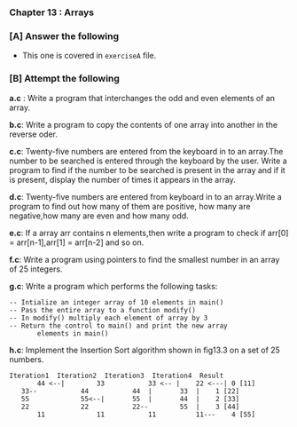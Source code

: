 ### Chapter 13 : Arrays

### [A] Answer the following

- This one is covered in `exerciseA` file.

### [B] Attempt the following

**a.c** : Write a program that interchanges the odd and even
elements of an array.

**b.c**: Write a program to copy the contents of one array into 
another in the reverse oder. 

**c.c**: Twenty-five numbers are entered from the keyboard in to
an array.The number to be searched is entered through the keyboard 
by the user. Write a program to find if the number to be searched 
is present in the array and if it is present, display the number of
times it appears in the array.

**d.c**: Twenty-five numbers are entered from keyboard in to an 
array.Write a program to find out how many of them are positive,
how many are negative,how many are even and  how many odd.

**e.c**: If a array arr contains n elements,then write a program to
check if arr[0] = arr[n-1],arr[1] = arr[n-2] and so on.

**f.c**: Write a program using pointers to find the smallest
number in an array of 25 integers.

**g.c**:  Write a program which performs the following tasks:

	-- Intialize an integer array of 10 elements in main()
	-- Pass the entire array to a function modify()
	-- In modify() multiply each element of array by 3
	-- Return the control to main() and print the new array
           elements in main()

**h.c**: Implement the Insertion Sort algorithm shown in fig13.3 
on a set of 25 numbers.

	Iteration1	Iteration2	Iteration3	Iteration4	Result
           44 <--|        33		   33 <-- |	   22 <---|	0 [11]
	   33--           44 		   44  |	   33  |	1 [22] 
	   55             55<--|	   55  |	   44  |	2 [33]
	   22             22		   22--		   55  |	3 [44]
           11         	  11		   11		   11---	4 [55]

